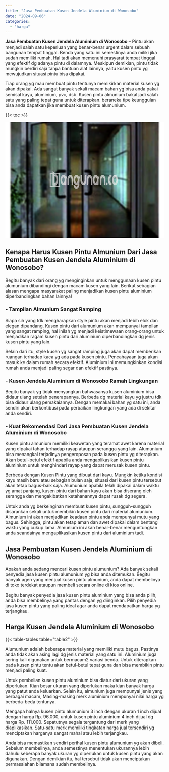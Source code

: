 ```yaml
---
title: "Jasa Pembuatan Kusen Jendela Aluminium di Wonosobo"
date: "2024-09-06"
categories: 
  - "harga"
---
```


**Jasa Pembuatan Kusen Jendela Aluminium di Wonosobo** – Pintu akan menjadi salah satu keperluan yang benar-benar urgent dalam sebuah bangunan tempat tinggal. Benda yang satu ini semestinya anda miliki jika sudah memiliki rumah. Hal tadi akan memenuhi prasyarat tempat tinggal yang efektif dg adanya pintu di dalamnya. Meskipun demikian, pintu tidak mungkin berdiri saja tanpa bantuan alat lainnya, yaitu kusen pintu yg mewujudkan situasi pintu bisa dipakai.

Tiap orang yg mau membuat pintu tentunya memikirkan material kusen yg akan dipakai. Ada sangat banyak sekali macam bahan yg bisa anda pakai semisal kayu, aluminium, pvc, dsb. Kusen pintu almunium bakal jadi salah satu yang paling tepat guna untuk diterapkan. beraneka tipe keunggulan bisa anda dapatkan jika membuat kusen pintu alumunium.

{{< toc >}}

![Jasa Pembuatan Kusen Jendela Aluminium di Wonosobo](/images/harga-kusen-jendela-alumunium-09.png)

## Kenapa Harus Kusen Pintu Almunium Dari Jasa Pembuatan Kusen Jendela Aluminium di Wonosobo?

Begitu banyak dari orang yg menginginkan untuk menggunaan kusen pintu alumunium dibandingi dengan macam kusen yang lain. Berikut sebagian alasan mengapa masyarakat paling menjadikan kusen pintu aluminium diperbandingkan bahan lainnya!

### \- Tampilan Almunium Sangat Ramping

Siapa sih yang tdk mengharapkan style pintu akan menjadi lebih elok dan elegan dipandang. Kusen pintu dari alumunium akan mempunyai tampilan yang sangat ramping, hal inilah yg menjadi keistimewaan orang-orang untuk menjadikan ragam kusen pintu dari aluminium diperbandingkan dg jenis kusen pintu yang lain.

Selain dari itu, style kusen yg sangat ramping juga akan dapat memberikan ruangan terhadap kaca yg ada pada kusen pintu. Pencahayaan juga akan masuk ke dalam rumah secara efektif. Aluminium ini memungkinkan kondisi rumah anda menjadi paling segar dan efektif pastinya.

### \- Kusen Jendela Aluminium di Wonosobo Ramah Lingkungan

Begitu banyak yg tidak menyangkan bahwasanya kusen aluminium bisa didaur ulang setelah penerapannya. Berbeda dg material kayu yg justru tdk bisa didaur ulang pemakaiannya. Dengan memakai bahan yg satu ini, anda sendiri akan berkontibusi pada perbaikan lingkungan yang ada di sekitar anda sendiri.

### \- Kuat Rekomendasi Dari Jasa Pembuatan Kusen Jendela Aluminium di Wonosobo

Kusen pintu almunium memiliki keawetan yang teramat awet karena material yang dipakai tahan terhadap rayap ataupun serangga yang lain. Alumunium bisa menangkal terjadinya pengeroposan pada kusen pintu yg diterapkan. Akan betul-betul efektif apabila anda mengaplikasikan kusen pintu aluminium untuk menghindari rayap yang dapat merusak kusen pintu.

Berbeda dengan Kusen Pintu yang dibuat dari kayu. Mungkin ketika kondisi kayu masih baru atau sebagian bulan saja, situasi dari kusen pintu tersebut akan tetap bagus-baik saja. Alumunium apabila telah dipakai dalam waktu yg amat panjang, kusen pintu dari bahan kayu akan bisa diserang oleh serangga dan mengakibatkan ketahanannya dapat rusak dg segera.

Untuk anda yg berkeinginan membuat kusen pintu, sungguh-sungguh disarankan sekali untuk membikin kusen pintu dari material alumunium. Almunium ini akan menjadikan keadaan pintu anda mempunyai mutu yang bagus. Sehingga, pintu akan tetap aman dan awet dipakai dalam bentang waktu yang cukup lama. Almunium ini akan benar-benar menguntungkan anda seandainya mengaplikasikan kusen pintu dari aluminium tadi.

## Jasa Pembuatan Kusen Jendela Aluminium di Wonosobo

Apakah anda sedang mencari kusen pintu alumunium? Ada banyak sekali penyedia jasa kusen pintu alumunium yg bisa anda ditemukan. Begitu banyak agen yang menjual kusen pintu almunium, anda dapat membelinya di toko terdekat ataupun membeli secara online di kios online.

Begitu banyak penyedia jasa kusen pintu aluminium yang bisa anda pilih, anda bisa membelinya yang pantas dengan yg diinginkan. Pilih penyedia jasa kusen pintu yang paling ideal agar anda dapat mendapatkan harga yg terjangkau.

## Harga Kusen Jendela Aluminium di Wonosobo

{{< table-tables table="table2" >}}

Alumunium adalah beberapa material yang memiliki mutu bagus. Pastinya anda tidak akan asing lagi dg jenis material yang satu ini. Aluminium juga sering kali digunakan untuk bermacam2 variasi benda. Untuk diterapkan pada kusen pintu tentu akan betul-betul tepat guna dan bisa membikin pintu menjadi paling kuat.

Untuk pembelian kusen pintu aluminium bisa diatur dari ukuran yang diperlukan. Kian besar ukuran yang diperlukan maka kian banyak harga yang patut anda keluarkan. Selain itu, almunium juga mempunyai jenis yang berbagai macam, Masing-masing merk aluminium mempunyai nilai harga yg berbeda-beda tentunya.

Mengapa halnya kusen pintu alumunium 3 inch dengan ukuran 1 inch dijual dengan harga Rp. 96.000, untuk kusen pintu aluminium 4 inch dijual dg harga Rp. 111.000. Sepatutnya segala tergantung dari merk yang diaplikasikan. Satu-satu merk memiliki tingkatan harga jual tersendiri yg menciptakan harganya sangat mahal atau lebih terjangkau.

Anda bisa memastikan sendiri perihal kusen pintu alumunium yg akan dibeli. Sebelum membelinya, anda semestinya menentukan ukurannya lebih dahulu seberapa banyak ukuran yg diperlukan untuk kusen pintu yang akan digunakan. Dengan demikian itu, hal tersebut tidak akan menciptakan permasalahan bilamana sudah membelinya.
